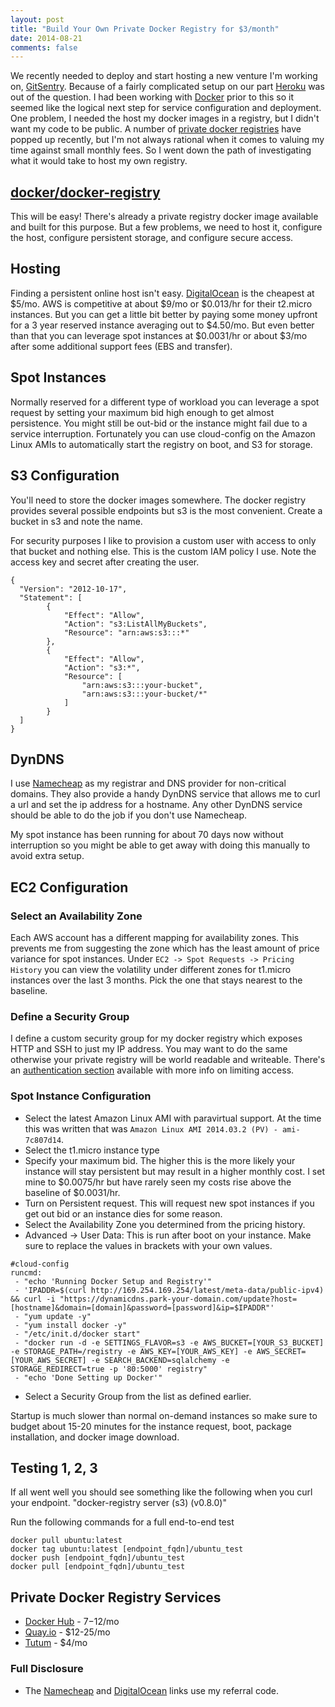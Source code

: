 ```yaml
---
layout: post
title: "Build Your Own Private Docker Registry for $3/month"
date: 2014-08-21
comments: false
---
```


We recently needed to deploy and start hosting a new venture I'm working on, [GitSentry](https://gitsentry.com). Because of a fairly complicated setup on our part [Heroku](https://www.heroku.com/) was out of the question. I had been working with [Docker](https://www.docker.com/) prior to this so it seemed like the logical next step for service configuration and deployment. One problem, I needed the host my docker images in a registry, but I didn't want my code to be public. A number of [private docker registries](#private-docker-registry-services) have popped up recently, but I'm not always rational when it comes to valuing my time against small monthly fees. So I went down the path of investigating what it would take to host my own registry.

[docker/docker-registry](https://github.com/docker/docker-registry)
----------------------

This will be easy! There's already a private registry docker image available and built for this purpose. But a few problems, we need to host it, configure the host, configure persistent storage, and configure secure access.

Hosting
-------

Finding a persistent online host isn't easy. [DigitalOcean](https://www.digitalocean.com/?refcode=e1808aec974e) is the cheapest at $5/mo. AWS is competitive at about $9/mo or $0.013/hr for their t2.micro instances. But you can get a little bit better by paying some money upfront for a 3 year reserved instance averaging out to $4.50/mo. But even better than that you can leverage spot instances at $0.0031/hr or about $3/mo after some additional support fees (EBS and transfer).

Spot Instances
--------------

Normally reserved for a different type of workload you can leverage a spot request by setting your maximum bid high enough to get almost persistence. You might still be out-bid or the instance might fail due to a service interruption. Fortunately you can use cloud-config on the Amazon Linux AMIs to automatically start the registry on boot, and S3 for storage.

S3 Configuration
----------------

You'll need to store the docker images somewhere. The docker registry provides several possible endpoints but s3 is the most convenient. Create a bucket in s3 and note the name.

For security purposes I like to provision a custom user with access to only that bucket and nothing else. This is the custom IAM policy I use. Note the access key and secret after creating the user.

```
{
  "Version": "2012-10-17",
  "Statement": [
        {
            "Effect": "Allow",
            "Action": "s3:ListAllMyBuckets",
            "Resource": "arn:aws:s3:::*"
        },
        {
            "Effect": "Allow",
            "Action": "s3:*",
            "Resource": [
                "arn:aws:s3:::your-bucket",
                "arn:aws:s3:::your-bucket/*"
            ]
        }
  ]
}
```

DynDNS
------

I use [Namecheap](http://www.namecheap.com/?aff=72667) as my registrar and DNS provider for non-critical domains. They also provide a handy DynDNS service that allows me to curl a url and set the ip address for a hostname. Any other DynDNS service should be able to do the job if you don't use Namecheap.

My spot instance has been running for about 70 days now without interruption so you might be able to get away with doing this manually to avoid extra setup.

EC2 Configuration
-----------------

### Select an Availability Zone
Each AWS account has a different mapping for availability zones. This prevents me from suggesting the zone which has the least amount of price variance for spot instances. Under ```EC2 -> Spot Requests -> Pricing History``` you can view the volatility under different zones for t1.micro instances over the last 3 months. Pick the one that stays nearest to the baseline.

### Define a Security Group

I define a custom security group for my docker registry which exposes HTTP and SSH to just my IP address. You may want to do the same otherwise your private registry will be world readable and writeable. There's an [authentication section](https://github.com/docker/docker-registry/#authentication-options) available with more info on limiting access.

### Spot Instance Configuration

* Select the latest Amazon Linux AMI with paravirtual support. At the time this was written that was ```Amazon Linux AMI 2014.03.2 (PV) - ami-7c807d14```.
* Select the t1.micro instance type
* Specify your maximum bid. The higher this is the more likely your instance will stay persistent but may result in a higher monthly cost. I set mine to $0.0075/hr but have rarely seen my costs rise above the baseline of $0.0031/hr.
* Turn on Persistent request. This will request new spot instances if you get out bid or an instance dies for some reason.
* Select the Availability Zone you determined from the pricing history.
* Advanced -> User Data: This is run after boot on your instance. Make sure to replace the values in brackets with your own values. 

```
#cloud-config
runcmd:
 - "echo 'Running Docker Setup and Registry'"
 - 'IPADDR=$(curl http://169.254.169.254/latest/meta-data/public-ipv4) && curl -i "https://dynamicdns.park-your-domain.com/update?host=[hostname]&domain=[domain]&password=[password]&ip=$IPADDR"'
 - "yum update -y"
 - "yum install docker -y"
 - "/etc/init.d/docker start"
 - "docker run -d -e SETTINGS_FLAVOR=s3 -e AWS_BUCKET=[YOUR_S3_BUCKET] -e STORAGE_PATH=/registry -e AWS_KEY=[YOUR_AWS_KEY] -e AWS_SECRET=[YOUR_AWS_SECRET] -e SEARCH_BACKEND=sqlalchemy -e STORAGE_REDIRECT=true -p '80:5000' registry"
 - "echo 'Done Setting up Docker'"
```

* Select a Security Group from the list as defined earlier.

Startup is much slower than normal on-demand instances so make sure to budget about 15-20 minutes for the instance request, boot, package installation, and docker image download.

Testing 1, 2, 3
---------------
If all went well you should see something like the following when you curl your endpoint. "docker-registry server (s3) (v0.8.0)"

Run the following commands for a full end-to-end test

```
docker pull ubuntu:latest
docker tag ubuntu:latest [endpoint_fqdn]/ubuntu_test
docker push [endpoint_fqdn]/ubuntu_test
docker pull [endpoint_fqdn]/ubuntu_test
```

Private Docker Registry Services
--------------------------------

* [Docker Hub](https://registry.hub.docker.com/plans/) - $7-$12/mo
* [Quay.io](https://quay.io/plans/) - $12-25/mo
* [Tutum](https://www.tutum.co/pricing/) - $4/mo

### Full Disclosure
* The [Namecheap](http://www.namecheap.com/?aff=72667) and [DigitalOcean](https://www.digitalocean.com/?refcode=e1808aec974e) links use my referral code.
